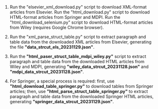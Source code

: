 1. Run the "elsevier_xml_download.py" script to download XML-format articles from Elsevier. Run the "html_download.py" script to download HTML-format articles from Springer and MDPI. Run the "html_download_selenium.py" script to download HTML-format articles from Wiley (requires Google Chrome browser).

2. Run the "xml_parse_struct_table.py" script to extract paragraph and table data from the downloaded XML articles from Elsevier, generating the file **"data_strcut_els_20231129.json"**.

3. Run the **"html_paser_struct_table_mdpi_wiley.py"** script to extract paragraph and table data from the downloaded HTML articles from Wiley and MDPI, generating **"wiley_data_strcut_20231128.json"** and **"mdpi_data_strcut_20231128.json"**.

4. For Springer, a special process is required: first, use **"html_download_table_springer.py"** to download tables from Springer articles; then, use **"html_parse_struct_table_springer.py"** to extract paragraph and table data from the downloaded Springer HTML articles, generating **"springer_data_strcut_20231129.json"**.
